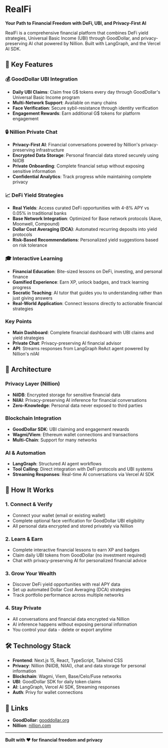 # RealFi

**Your Path to Financial Freedom with DeFi, UBI, and Privacy-First AI**

RealFi is a comprehensive financial platform that combines DeFi yield strategies, Universal Basic Income (UBI) through GoodDollar, and privacy-preserving AI chat powered by Nillion. Built with LangGraph, and the Vercel AI SDK.

## 🌟 Key Features

### 💰 **GoodDollar UBI Integration**

- **Daily UBI Claims**: Claim free G$ tokens every day through GoodDollar's Universal Basic Income program
- **Multi-Network Support**: Available on many chains
- **Face Verification**: Secure sybil-resistance through identity verification
- **Engagement Rewards**: Earn additional G$ tokens for platform engagement

### 🔒 **Nillion Private Chat**

- **Privacy-First AI**: Financial conversations powered by Nillion's privacy-preserving infrastructure
- **Encrypted Data Storage**: Personal financial data stored securely using NilDB
- **Private Onboarding**: Complete financial setup without exposing sensitive information
- **Confidential Analytics**: Track progress while maintaining complete privacy

### 📈 **DeFi Yield Strategies**

- **Real Yields**: Access curated DeFi opportunities with 4-8% APY vs 0.05% in traditional banks
- **Base Network Integration**: Optimized for Base network protocols (Aave, Moonwell, Compound)
- **Dollar Cost Averaging (DCA)**: Automated recurring deposits into yield protocols
- **Risk-Based Recommendations**: Personalized yield suggestions based on risk tolerance

### 🎓 **Interactive Learning**

- **Financial Education**: Bite-sized lessons on DeFi, investing, and personal finance
- **Gamified Experience**: Earn XP, unlock badges, and track learning progress
- **Socratic Teaching**: AI tutor that guides you to understanding rather than just giving answers
- **Real-World Application**: Connect lessons directly to actionable financial strategies

### Key Points

- **Main Dashboard**: Complete financial dashboard with UBI claims and yield strategies
- **Private Chat**: Privacy-preserving AI financial advisor
- **API**: Streams responses from LangGraph ReAct agent powered by Nillion's nilAI

## 🔧 Architecture

### Privacy Layer (Nillion)

- **NilDB**: Encrypted storage for sensitive financial data
- **NilAI**: Privacy-preserving AI inference for financial conversations
- **Zero-Knowledge**: Personal data never exposed to third parties

### Blockchain Integration

- **GoodDollar SDK**: UBI claiming and engagement rewards
- **Wagmi/Viem**: Ethereum wallet connections and transactions
- **Multi-Chain**: Support for many networks

### AI & Automation

- **LangGraph**: Structured AI agent workflows
- **Tool Calling**: Direct integration with DeFi protocols and UBI systems
- **Streaming Responses**: Real-time AI conversations via Vercel AI SDK

## 🎯 How It Works

### 1. **Connect & Verify**

- Connect your wallet (email or existing wallet)
- Complete optional face verification for GoodDollar UBI eligibility
- All personal data encrypted and stored privately via Nillion

### 2. **Learn & Earn**

- Complete interactive financial lessons to earn XP and badges
- Claim daily UBI tokens from GoodDollar (no investment required)
- Chat with privacy-preserving AI for personalized financial advice

### 3. **Grow Your Wealth**

- Discover DeFi yield opportunities with real APY data
- Set up automated Dollar Cost Averaging (DCA) strategies
- Track portfolio performance across multiple networks

### 4. **Stay Private**

- All conversations and financial data encrypted via Nillion
- AI inference happens without exposing personal information
- You control your data - delete or export anytime

## 🛠️ Technology Stack

- **Frontend**: Next.js 15, React, TypeScript, Tailwind CSS
- **Privacy**: Nillion (NilDB, NilAI), chat and data storage for personal information
- **Blockchain**: Wagmi, Viem, Base/Celo/Fuse networks
- **UBI**: GoodDollar SDK for daily token claims
- **AI**: LangGraph, Vercel AI SDK, Streaming responses
- **Auth**: Privy for wallet connections

## 🔗 Links

- **GoodDollar**: [gooddollar.org](https://gooddollar.org)
- **Nillion**: [nillion.com](https://nillion.com)

---

**Built with ❤️ for financial freedom and privacy**
